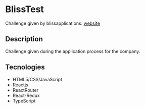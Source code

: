 # BlissTest

Challenge given by blissapplications: [website](https://www.blissapplications.com/ "website")

## Description

Challenge given during the application process for the company.

## Tecnologies

- HTML5/CSS/JavaScript
- Reactjs
- ReactRouter
- React-Redux
- TypeScript
 

